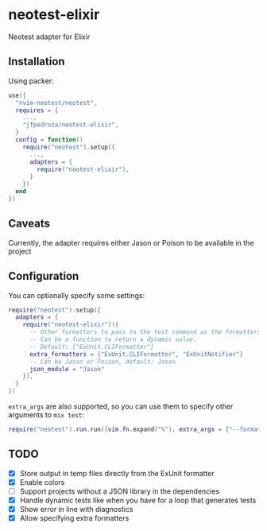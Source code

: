 # neotest-elixir

Neotest adapter for Elixir

## Installation

Using packer:

```lua
use({
  "nvim-neotest/neotest",
  requires = {
    ...,
    "jfpedroza/neotest-elixir",
  }
  config = function()
    require("neotest").setup({
      ...,
      adapters = {
        require("neotest-elixir"),
      }
    })
  end
})
```

## Caveats

Currently, the adapter requires either Jason or Poison to be available in the project

## Configuration

You can optionally specify some settings:

```lua
require("neotest").setup({
  adapters = {
    require("neotest-elixir")({
      -- Other formatters to pass to the test command as the formatters are overridden
      -- Can be a function to return a dynamic value.
      -- Default: {"ExUnit.CLIFormatter"}
      extra_formatters = {"ExUnit.CLIFormatter", "ExUnitNotifier"}
      -- Can be Jason or Poison, default: Jason
      json_module = "Jason"
    }),
  }
})
```

`extra_args` are also supported, so you can use them to specify other arguments to `mix test`:

```lua
require("neotest").run.run({vim.fn.expand("%"), extra_args = {"--formatter", "ExUnitNotifier", "--timeout", "60"}}))
```

## TODO

- [X] Store output in temp files directly from the ExUnit formatter
- [X] Enable colors
- [ ] Support projects without a JSON library in the dependencies
- [X] Handle dynamic tests like when you have for a loop that generates tests
- [X] Show error in line with diagnostics
- [X] Allow specifying extra formatters
